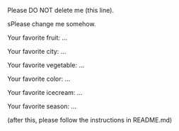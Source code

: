 Please DO NOT delete me (this line).


sPlease change me somehow.

Your favorite fruit: ...

Your favorite city: ...

Your favorite vegetable: ...

Your favorite color: ...

Your favorite icecream: ...

Your favorite season: ...

(after this, please follow the instructions in README.md)
